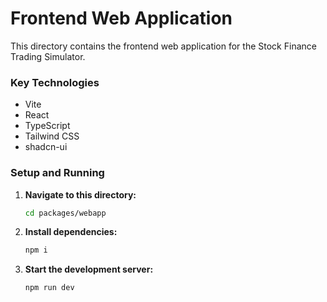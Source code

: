 # Frontend Web Application

This directory contains the frontend web application for the Stock Finance Trading Simulator.

### Key Technologies

- Vite
- React
- TypeScript
- Tailwind CSS
- shadcn-ui

### Setup and Running

1. **Navigate to this directory:**
   ```sh
   cd packages/webapp
   ```

2. **Install dependencies:**
   ```sh
   npm i
   ```

3. **Start the development server:**
   ```sh
   npm run dev
   ```